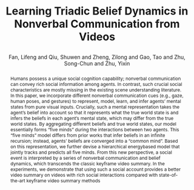 ---
layout: pub
type: inproceedings
key: fan2021learning
title: >
    Learning Triadic Belief Dynamics in Nonverbal Communication from Videos
author: Fan, Lifeng and Qiu, Shuwen and Zheng, Zilong and Gao, Tao and Zhu, Song-Chun and Zhu, Yixin
abbr: CVPR'21
img: TriadicBelief/pg.png
# booktitle: Proceedings of the IEEE conference on computer vision and pattern recognition (CVPR)
booktitle: CVPR
year: 2021
award: Oral
code: https://github.com/LifengFan/Triadic-Belief-Dynamics
arxiv: 2104.02841
pdf: TriadicBelief/TBD_paper.pdf
supp: TriadicBelief/TBD_supp.pdf
video: https://www.dropbox.com/s/nqai1z32bi66zuy/04411-video.mp4?dl=0
selected: false
abstract: >
    Humans possess a unique social cognition capability; nonverbal communication can convey rich social information among agents. In contrast, such crucial social characteristics are mostly missing in the existing scene understanding literature. In this paper, we incorporate different nonverbal communication cues (e.g., gaze, human poses, and gestures) to represent, model, learn, and infer agents’ mental states from pure visual inputs. Crucially, such a mental representation takes the agent’s belief into account so that it represents what the true world state is and infers the beliefs in each agent’s mental state, which may differ from the true world states. By aggregating different beliefs and true world states, our model essentially forms “five minds” during the interactions between two agents. This “five minds” model differs from prior works that infer beliefs in an infinite recursion; instead, agents’ beliefs are converged into a “common mind”. Based on this representation, we further devise a hierarchical energybased model that jointly tracks and predicts all five minds. From this new perspective, a social event is interpreted by a series of nonverbal communication and belief dynamics, which transcends the classic keyframe video summary. In the experiments, we demonstrate that using such a social account provides a better video summary on videos with rich social interactions compared with state-of-the-art
    keyframe video summary methods
bibtex: >
    @inproceedings{fan2021learning,
        title     = {Learning Tradic Belief Dynamics in Nonverbal Communication from Videos},
        author    = {Lifeng Fan and Shuwen Qiu and Zilong Zheng and Tao Gao and Song-Chun Zhu and Yixin Zhu},
        year      = {2021},
        booktitle = {IEEE Conference on Computer Vision and Pattern Recognition (CVPR)}
    }
---